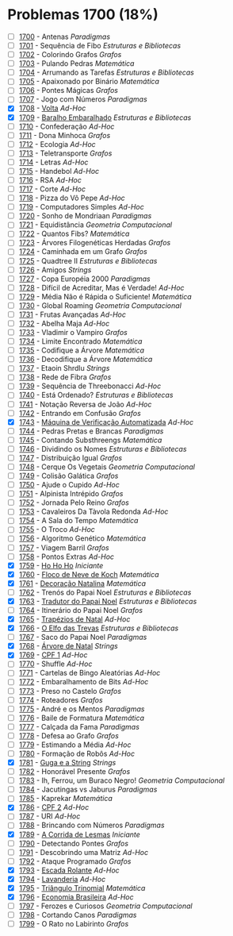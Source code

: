 # Problemas 1700 (18%)

  - [ ]  [1700](https://www.beecrowd.com.br/judge/pt/problems/view/1700) - Antenas *Paradigmas*
  - [ ]  [1701](https://www.beecrowd.com.br/judge/pt/problems/view/1701) - Sequência de Fibo *Estruturas e Bibliotecas*
  - [ ]  [1702](https://www.beecrowd.com.br/judge/pt/problems/view/1702) - Colorindo Grafos *Grafos*
  - [ ]  [1703](https://www.beecrowd.com.br/judge/pt/problems/view/1703) - Pulando Pedras *Matemática*
  - [ ]  [1704](https://www.beecrowd.com.br/judge/pt/problems/view/1704) - Arrumando as Tarefas *Estruturas e Bibliotecas*
  - [ ]  [1705](https://www.beecrowd.com.br/judge/pt/problems/view/1705) - Apaixonado por Binário *Matemática*
  - [ ]  [1706](https://www.beecrowd.com.br/judge/pt/problems/view/1706) - Pontes Mágicas *Grafos*
  - [ ]  [1707](https://www.beecrowd.com.br/judge/pt/problems/view/1707) - Jogo com Números *Paradigmas*
  - [x]  [1708](https://www.beecrowd.com.br/judge/pt/problems/view/1708) - [Volta](https://github.com/potigol/uoj-potigol/blob/master/src/1700/1708.poti) *Ad-Hoc*
  - [x]  [1709](https://www.beecrowd.com.br/judge/pt/problems/view/1709) - [Baralho Embaralhado](https://github.com/potigol/uoj-potigol/blob/master/src/1700/1709.poti) *Estruturas e Bibliotecas*
  - [ ]  [1710](https://www.beecrowd.com.br/judge/pt/problems/view/1710) - Confederação *Ad-Hoc*
  - [ ]  [1711](https://www.beecrowd.com.br/judge/pt/problems/view/1711) - Dona Minhoca *Grafos*
  - [ ]  [1712](https://www.beecrowd.com.br/judge/pt/problems/view/1712) - Ecologia *Ad-Hoc*
  - [ ]  [1713](https://www.beecrowd.com.br/judge/pt/problems/view/1713) - Teletransporte *Grafos*
  - [ ]  [1714](https://www.beecrowd.com.br/judge/pt/problems/view/1714) - Letras *Ad-Hoc*
  - [ ]  [1715](https://www.beecrowd.com.br/judge/pt/problems/view/1715) - Handebol *Ad-Hoc*
  - [ ]  [1716](https://www.beecrowd.com.br/judge/pt/problems/view/1716) - RSA *Ad-Hoc*
  - [ ]  [1717](https://www.beecrowd.com.br/judge/pt/problems/view/1717) - Corte *Ad-Hoc*
  - [ ]  [1718](https://www.beecrowd.com.br/judge/pt/problems/view/1718) - Pizza do Vô Pepe *Ad-Hoc*
  - [ ]  [1719](https://www.beecrowd.com.br/judge/pt/problems/view/1719) - Computadores Simples *Ad-Hoc*
  - [ ]  [1720](https://www.beecrowd.com.br/judge/pt/problems/view/1720) - Sonho de Mondriaan *Paradigmas*
  - [ ]  [1721](https://www.beecrowd.com.br/judge/pt/problems/view/1721) - Equidistância *Geometria Computacional*
  - [ ]  [1722](https://www.beecrowd.com.br/judge/pt/problems/view/1722) - Quantos Fibs? *Matemática*
  - [ ]  [1723](https://www.beecrowd.com.br/judge/pt/problems/view/1723) - Árvores Filogenéticas Herdadas *Grafos*
  - [ ]  [1724](https://www.beecrowd.com.br/judge/pt/problems/view/1724) - Caminhada em um Grafo *Grafos*
  - [ ]  [1725](https://www.beecrowd.com.br/judge/pt/problems/view/1725) - Quadtree II *Estruturas e Bibliotecas*
  - [ ]  [1726](https://www.beecrowd.com.br/judge/pt/problems/view/1726) - Amigos *Strings*
  - [ ]  [1727](https://www.beecrowd.com.br/judge/pt/problems/view/1727) - Copa Européia 2000 *Paradigmas*
  - [ ]  [1728](https://www.beecrowd.com.br/judge/pt/problems/view/1728) - Difícil de Acreditar, Mas é Verdade! *Ad-Hoc*
  - [ ]  [1729](https://www.beecrowd.com.br/judge/pt/problems/view/1729) - Média Não é Rápida o Suficiente! *Matemática*
  - [ ]  [1730](https://www.beecrowd.com.br/judge/pt/problems/view/1730) - Global Roaming *Geometria Computacional*
  - [ ]  [1731](https://www.beecrowd.com.br/judge/pt/problems/view/1731) - Frutas Avançadas *Ad-Hoc*
  - [ ]  [1732](https://www.beecrowd.com.br/judge/pt/problems/view/1732) - Abelha Maja *Ad-Hoc*
  - [ ]  [1733](https://www.beecrowd.com.br/judge/pt/problems/view/1733) - Vladimir o Vampiro *Grafos*
  - [ ]  [1734](https://www.beecrowd.com.br/judge/pt/problems/view/1734) - Limite Encontrado *Matemática*
  - [ ]  [1735](https://www.beecrowd.com.br/judge/pt/problems/view/1735) - Codifique a Árvore *Matemática*
  - [ ]  [1736](https://www.beecrowd.com.br/judge/pt/problems/view/1736) - Decodifique a Árvore *Matemática*
  - [ ]  [1737](https://www.beecrowd.com.br/judge/pt/problems/view/1737) - Etaoin Shrdlu *Strings*
  - [ ]  [1738](https://www.beecrowd.com.br/judge/pt/problems/view/1738) - Rede de Fibra *Grafos*
  - [ ]  [1739](https://www.beecrowd.com.br/judge/pt/problems/view/1739) - Sequência de Threebonacci *Ad-Hoc*
  - [ ]  [1740](https://www.beecrowd.com.br/judge/pt/problems/view/1740) - Está Ordenado? *Estruturas e Bibliotecas*
  - [ ]  [1741](https://www.beecrowd.com.br/judge/pt/problems/view/1741) - Notação Reversa de João *Ad-Hoc*
  - [ ]  [1742](https://www.beecrowd.com.br/judge/pt/problems/view/1742) - Entrando em Confusão *Grafos*
  - [x]  [1743](https://www.beecrowd.com.br/judge/pt/problems/view/1743) - [Máquina de Verificação Automatizada](https://github.com/potigol/uoj-potigol/blob/master/src/1700/1743.poti) *Ad-Hoc*
  - [ ]  [1744](https://www.beecrowd.com.br/judge/pt/problems/view/1744) - Pedras Pretas e Brancas *Paradigmas*
  - [ ]  [1745](https://www.beecrowd.com.br/judge/pt/problems/view/1745) - Contando Substhreengs *Matemática*
  - [ ]  [1746](https://www.beecrowd.com.br/judge/pt/problems/view/1746) - Dividindo os Nomes *Estruturas e Bibliotecas*
  - [ ]  [1747](https://www.beecrowd.com.br/judge/pt/problems/view/1747) - Distribuição Igual *Grafos*
  - [ ]  [1748](https://www.beecrowd.com.br/judge/pt/problems/view/1748) - Cerque Os Vegetais *Geometria Computacional*
  - [ ]  [1749](https://www.beecrowd.com.br/judge/pt/problems/view/1749) - Colisão Galática *Grafos*
  - [ ]  [1750](https://www.beecrowd.com.br/judge/pt/problems/view/1750) - Ajude o Cupido *Ad-Hoc*
  - [ ]  [1751](https://www.beecrowd.com.br/judge/pt/problems/view/1751) - Alpinista Intrépido *Grafos*
  - [ ]  [1752](https://www.beecrowd.com.br/judge/pt/problems/view/1752) - Jornada Pelo Reino *Grafos*
  - [ ]  [1753](https://www.beecrowd.com.br/judge/pt/problems/view/1753) - Cavaleiros Da Tàvola Redonda *Ad-Hoc*
  - [ ]  [1754](https://www.beecrowd.com.br/judge/pt/problems/view/1754) - A Sala do Tempo *Matemática*
  - [ ]  [1755](https://www.beecrowd.com.br/judge/pt/problems/view/1755) - O Troco *Ad-Hoc*
  - [ ]  [1756](https://www.beecrowd.com.br/judge/pt/problems/view/1756) - Algoritmo Genético *Matemática*
  - [ ]  [1757](https://www.beecrowd.com.br/judge/pt/problems/view/1757) - Viagem Barril *Grafos*
  - [ ]  [1758](https://www.beecrowd.com.br/judge/pt/problems/view/1758) - Pontos Extras *Ad-Hoc*
  - [x]  [1759](https://www.beecrowd.com.br/judge/pt/problems/view/1759) - [Ho Ho Ho](https://github.com/potigol/uoj-potigol/blob/master/src/1700/1759.poti) *Iniciante*
  - [x]  [1760](https://www.beecrowd.com.br/judge/pt/problems/view/1760) - [Floco de Neve de Koch](https://github.com/potigol/uoj-potigol/blob/master/src/1700/1760.poti) *Matemática*
  - [x]  [1761](https://www.beecrowd.com.br/judge/pt/problems/view/1761) - [Decoração Natalina](https://github.com/potigol/uoj-potigol/blob/master/src/1700/1761.poti) *Matemática*
  - [ ]  [1762](https://www.beecrowd.com.br/judge/pt/problems/view/1762) - Trenós do Papai Noel *Estruturas e Bibliotecas*
  - [x]  [1763](https://www.beecrowd.com.br/judge/pt/problems/view/1763) - [Tradutor do Papai Noel](https://github.com/potigol/uoj-potigol/blob/master/src/1700/1763.poti) *Estruturas e Bibliotecas*
  - [ ]  [1764](https://www.beecrowd.com.br/judge/pt/problems/view/1764) - Itinerário do Papai Noel *Grafos*
  - [x]  [1765](https://www.beecrowd.com.br/judge/pt/problems/view/1765) - [Trapézios de Natal](https://github.com/potigol/uoj-potigol/blob/master/src/1700/1765.poti) *Ad-Hoc*
  - [x]  [1766](https://www.beecrowd.com.br/judge/pt/problems/view/1766) - [O Elfo das Trevas](https://github.com/potigol/uoj-potigol/blob/master/src/1700/1766.poti) *Estruturas e Bibliotecas*
  - [ ]  [1767](https://www.beecrowd.com.br/judge/pt/problems/view/1767) - Saco do Papai Noel *Paradigmas*
  - [x]  [1768](https://www.beecrowd.com.br/judge/pt/problems/view/1768) - [Árvore de Natal](https://github.com/potigol/uoj-potigol/blob/master/src/1700/1768.poti) *Strings*
  - [x]  [1769](https://www.beecrowd.com.br/judge/pt/problems/view/1769) - [CPF 1](https://github.com/potigol/uoj-potigol/blob/master/src/1700/1769.poti) *Ad-Hoc*
  - [ ]  [1770](https://www.beecrowd.com.br/judge/pt/problems/view/1770) - Shuffle *Ad-Hoc*
  - [ ]  [1771](https://www.beecrowd.com.br/judge/pt/problems/view/1771) - Cartelas de Bingo Aleatórias *Ad-Hoc*
  - [ ]  [1772](https://www.beecrowd.com.br/judge/pt/problems/view/1772) - Embaralhamento de Bits *Ad-Hoc*
  - [ ]  [1773](https://www.beecrowd.com.br/judge/pt/problems/view/1773) - Preso no Castelo *Grafos*
  - [ ]  [1774](https://www.beecrowd.com.br/judge/pt/problems/view/1774) - Roteadores *Grafos*
  - [ ]  [1775](https://www.beecrowd.com.br/judge/pt/problems/view/1775) - André e os Mentos *Paradigmas*
  - [ ]  [1776](https://www.beecrowd.com.br/judge/pt/problems/view/1776) - Baile de Formatura *Matemática*
  - [ ]  [1777](https://www.beecrowd.com.br/judge/pt/problems/view/1777) - Calçada da Fama *Paradigmas*
  - [ ]  [1778](https://www.beecrowd.com.br/judge/pt/problems/view/1778) - Defesa ao Grafo *Grafos*
  - [ ]  [1779](https://www.beecrowd.com.br/judge/pt/problems/view/1779) - Estimando a Média *Ad-Hoc*
  - [ ]  [1780](https://www.beecrowd.com.br/judge/pt/problems/view/1780) - Formação de Robôs *Ad-Hoc*
  - [x]  [1781](https://www.beecrowd.com.br/judge/pt/problems/view/1781) - [Guga e a String](https://github.com/potigol/uoj-potigol/blob/master/src/1700/1781.poti) *Strings*
  - [ ]  [1782](https://www.beecrowd.com.br/judge/pt/problems/view/1782) - Honorável Presente *Grafos*
  - [ ]  [1783](https://www.beecrowd.com.br/judge/pt/problems/view/1783) - Ih, Ferrou, um Buraco Negro! *Geometria Computacional*
  - [ ]  [1784](https://www.beecrowd.com.br/judge/pt/problems/view/1784) - Jacutingas vs Jaburus *Paradigmas*
  - [ ]  [1785](https://www.beecrowd.com.br/judge/pt/problems/view/1785) - Kaprekar *Matemática*
  - [x]  [1786](https://www.beecrowd.com.br/judge/pt/problems/view/1786) - [CPF 2](https://github.com/potigol/uoj-potigol/blob/master/src/1700/1786.poti) *Ad-Hoc*
  - [ ]  [1787](https://www.beecrowd.com.br/judge/pt/problems/view/1787) - URI *Ad-Hoc*
  - [ ]  [1788](https://www.beecrowd.com.br/judge/pt/problems/view/1788) - Brincando com Números *Paradigmas*
  - [x]  [1789](https://www.beecrowd.com.br/judge/pt/problems/view/1789) - [A Corrida de Lesmas](https://github.com/potigol/uoj-potigol/blob/master/src/1700/1789.poti) *Iniciante*
  - [ ]  [1790](https://www.beecrowd.com.br/judge/pt/problems/view/1790) - Detectando Pontes *Grafos*
  - [ ]  [1791](https://www.beecrowd.com.br/judge/pt/problems/view/1791) - Descobrindo uma Matriz *Ad-Hoc*
  - [ ]  [1792](https://www.beecrowd.com.br/judge/pt/problems/view/1792) - Ataque Programado *Grafos*
  - [x]  [1793](https://www.beecrowd.com.br/judge/pt/problems/view/1793) - [Escada Rolante](https://github.com/potigol/uoj-potigol/blob/master/src/1700/1793.poti) *Ad-Hoc*
  - [x]  [1794](https://www.beecrowd.com.br/judge/pt/problems/view/1794) - [Lavanderia](https://github.com/potigol/uoj-potigol/blob/master/src/1700/1794.poti) *Ad-Hoc*
  - [x]  [1795](https://www.beecrowd.com.br/judge/pt/problems/view/1795) - [Triângulo Trinomial](https://github.com/potigol/uoj-potigol/blob/master/src/1700/1795.poti) *Matemática*
  - [x]  [1796](https://www.beecrowd.com.br/judge/pt/problems/view/1796) - [Economia Brasileira](https://github.com/potigol/uoj-potigol/blob/master/src/1700/1796.poti) *Ad-Hoc*
  - [ ]  [1797](https://www.beecrowd.com.br/judge/pt/problems/view/1797) - Ferozes e Curiosos *Geometria Computacional*
  - [ ]  [1798](https://www.beecrowd.com.br/judge/pt/problems/view/1798) - Cortando Canos *Paradigmas*
  - [ ]  [1799](https://www.beecrowd.com.br/judge/pt/problems/view/1799) - O Rato no Labirinto *Grafos*